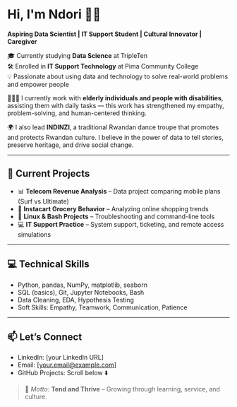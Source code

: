 # Hi, I'm Ndori 👋🏽  
**Aspiring Data Scientist | IT Support Student | Cultural Innovator | Caregiver**

🎓 Currently studying **Data Science** at TripleTen  
🛠️ Enrolled in **IT Support Technology** at Pima Community College  
💡 Passionate about using data and technology to solve real-world problems and empower people

🧑🏽‍🦽 I currently work with **elderly individuals and people with disabilities**, assisting them with daily tasks — this work has strengthened my empathy, problem-solving, and human-centered thinking.

🌍 I also lead **INDINZI**, a traditional Rwandan dance troupe that promotes and protects Rwandan culture. I believe in the power of data to tell stories, preserve heritage, and drive social change.

---

## 🔭 Current Projects
- 📊 **Telecom Revenue Analysis** – Data project comparing mobile plans (Surf vs Ultimate)  
- 🛒 **Instacart Grocery Behavior** – Analyzing online shopping trends  
- 🐧 **Linux & Bash Projects** – Troubleshooting and command-line tools  
- 💻 **IT Support Practice** – System support, ticketing, and remote access simulations

---

## 💻 Technical Skills
- Python, pandas, NumPy, matplotlib, seaborn  
- SQL (basics), Git, Jupyter Notebooks, Bash  
- Data Cleaning, EDA, Hypothesis Testing  
- Soft Skills: Empathy, Teamwork, Communication, Patience

---

## 📫 Let’s Connect
- LinkedIn: [your LinkedIn URL]  
- Email: [your.email@example.com]  
- GitHub Projects: Scroll below ⬇️

> 🌱 *Motto:* **Tend and Thrive** – Growing through learning, service, and culture.
